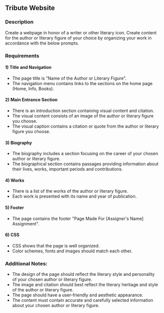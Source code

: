 ## Tribute Website
### Description
Create a webpage in honor of a writer or other literary icon. 
Create content for the author or literary figure of your choice by organizing your work in accordance with the below prompts.
### Requirements
#### 1) Title and Navigation
- The page title is "Name of the Author or Literary Figure".
- The navigation menu contains links to the sections on the home page (Home, Info, Books).
#### 2) Main Entrance Section
- There is an introduction section containing visual content and citation.
- The visual content consists of an image of the author or literary figure you choose.
- The visual caption contains a citation or quote from the author or literary figure you choose.
#### 3) Biography
- The biography includes a section focusing on the career of your chosen author or literary figure.
- The biographical section contains passages providing information about their lives, works, important periods and contributions.
#### 4) Works
- There is a list of the works of the author or literary figure.
- Each work is presented with its name and year of publication.
#### 5) Footer
- The page contains the footer "Page Made For [Assigner's Name] Assignment".
#### 6) CSS
- CSS shows that the page is well organized.
- Color schemes, fonts and images should match each other.
### Additional Notes:
- The design of the page should reflect the literary style and personality of your chosen author or literary figure.
- The image and citation should best reflect the literary heritage and style of the author or literary figure.
- The page should have a user-friendly and aesthetic appearance.
- The content must contain accurate and carefully selected information about your chosen author or literary figure.
